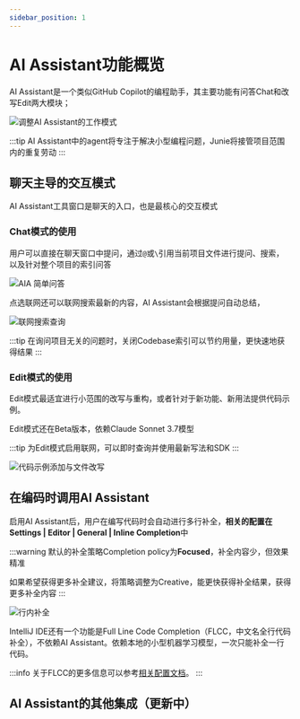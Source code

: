 ```yaml
---
sidebar_position: 1
---
```


# AI Assistant功能概览

AI Assistant是一个类似GitHub Copilot的编程助手，其主要功能有问答Chat和改写Edit两大模块；

![调整AI Assistant的工作模式](imgs/mode-select.png)

:::tip
AI Assistant中的agent将专注于解决小型编程问题，Junie将接管项目范围内的重复劳动
:::

## 聊天主导的交互模式

AI Assistant工具窗口是聊天的入口，也是最核心的交互模式

### Chat模式的使用

用户可以直接在聊天窗口中提问，通过`@`或`\`引用当前项目文件进行提问、搜索，以及针对整个项目的索引问答

![AIA 简单问答](imgs/chat-codebase.png)

点选联网还可以联网搜索最新的内容，AI Assistant会根据提问自动总结，

![联网搜索查询](imgs/chat-internet.png)

:::tip
在询问项目无关的问题时，关闭Codebase索引可以节约用量，更快速地获得结果
:::

### Edit模式的使用

Edit模式最适宜进行小范围的改写与重构，或者针对于新功能、新用法提供代码示例。

Edit模式还在Beta版本，依赖Claude Sonnet 3.7模型

:::tip
为Edit模式启用联网，可以即时查询并使用最新写法和SDK
:::

![代码示例添加与文件改写](imgs/aia-edit.png)

## 在编码时调用AI Assistant

启用AI Assistant后，用户在编写代码时会自动进行多行补全，**相关的配置在Settings | Editor | General | Inline Completion**中

:::warning
默认的补全策略Completion policy为**Focused**，补全内容少，但效果精准

如果希望获得更多补全建议，将策略调整为Creative，能更快获得补全结果，获得更多补全内容
:::

![行内补全](imgs/inline-completion.png)

IntelliJ IDE还有一个功能是Full Line Code Completion（FLCC，中文名全行代码补全），不依赖AI Assistant。依赖本地的小型机器学习模型，一次只能补全一行代码。

:::info
关于FLCC的更多信息可以参考[相关配置文档](https://www.jetbrains.com/help/idea/full-line-code-completion.html)。
:::

## AI Assistant的其他集成（更新中）